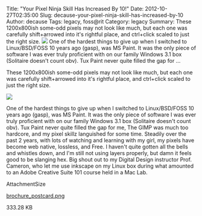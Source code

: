 Title: "Your Pixel Ninja Skill Has Increased By 10!"
Date: 2012-10-27T02:35:00
Slug: decause-your-pixel-ninja-skill-has-increased-by-10
Author: decause
Tags: legacy, foss@rit
Category: legacy
Summary: These 1200x800ish some-odd pixels may not look like much, but each one was carefully shift+arrowed into it's rightful place, and ctrl+click scaled to just the right size.  ![](http://foss.rit.edu/files/brochure_postcard.png)  One of the hardest things to give up when I switched to Linux/BSD/FOSS 10 years ago (gasp), was MS Paint. It was the only piece of software I was ever truly proficient with on our family Windows 3.1 box (Solitaire doesn't count obv). Tux Paint never quite filled the gap for ... 

These 1200x800ish some-odd pixels may not look like much, but each one was
carefully shift+arrowed into it's rightful place, and ctrl+click scaled to
just the right size.

![](http://foss.rit.edu/files/brochure_postcard.png)

One of the hardest things to give up when I switched to Linux/BSD/FOSS 10
years ago (gasp), was MS Paint. It was the only piece of software I was ever
truly proficient with on our family Windows 3.1 box (Solitaire doesn't count
obv). Tux Paint never quite filled the gap for me, The GIMP was much too
hardcore, and my pixel skillz languished for some time. Steadily over the past
2 years, with lots of watching and learning with my girl, my pixels have
become web native, lossless, and Free. I haven't quite gotten all the bells
and whistles down, and I'm still not using layers properly, but damn it feels
good to be slanging hex. Big shout out to my Digital Design instructor Prof.
Cameron, who let me use inkscape on my Linux box during what amounted to an
Adobe Creative Suite 101 course held in a Mac Lab.

AttachmentSize

[brochure_postcard.png](http://foss.rit.edu/files/brochure_postcard.png)

333.28 KB

